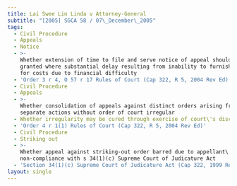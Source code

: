 ```yaml
---
title: Lai Swee Lin Linda v Attorney-General
subtitle: "[2005] SGCA 58 / 07\_December\_2005"
tags:
  - Civil Procedure
  - Appeals
  - Notice
  - >-
    Whether extension of time to file and serve notice of appeal should be
    granted where substantial delay resulting from inability to furnish security
    for costs due to financial difficulty
  - 'Order 3 r 4, O 57 r 17 Rules of Court (Cap 322, R 5, 2004 Rev Ed)'
  - Civil Procedure
  - Appeals
  - >-
    Whether consolidation of appeals against distinct orders arising from
    separate actions without order of court irregular
  - Whether irregularity may be cured through exercise of court\'s discretion
  - 'Order 4 r 1(1) Rules of Court (Cap 322, R 5, 2004 Rev Ed)'
  - Civil Procedure
  - Striking out
  - >-
    Whether appeal against striking-out order barred due to appellant\'s
    non-compliance with s 34(1)(c) Supreme Court of Judicature Act
  - 'Section 34(1)(c) Supreme Court of Judicature Act (Cap 322, 1999 Rev Ed)'
layout: single
---
```


